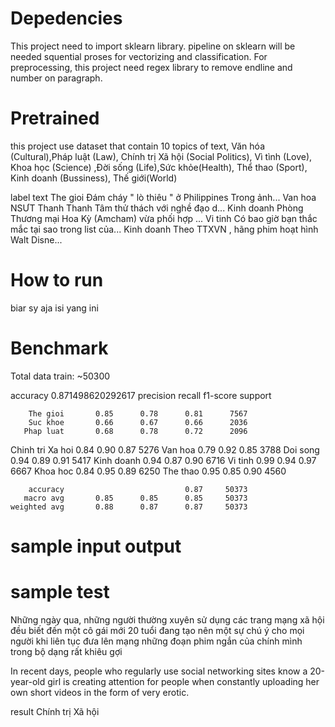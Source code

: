 # Depedencies
This project need to import sklearn library. pipeline on sklearn will be needed squential proses for vectorizing and classification. 
For preprocessing, this project need regex library to remove endline and number on paragraph. 

# Pretrained
this project use dataset that contain 10 topics of text, Văn hóa (Cultural),Pháp luật (Law), Chính trị Xã hội (Social Politics), Vì tình (Love), Khoa học (Science) ,Đời sống (Life),Sức khỏe(Health), Thể thao (Sport), Kinh doanh (Bussiness), Thế giới(World)

label	    text
The gioi	Đám cháy " lò thiêu " ở Philippines Trong ảnh...
Van hoa	    NSƯT Thanh Thanh Tâm thử thách với nghề đạo d...
Kinh doanh	Phòng Thương mại Hoa Kỳ (Amcham) vừa phối hợp ...
Vi tinh	    Có bao giờ bạn thắc mắc tại sao trong list của...
Kinh doanh	Theo TTXVN , hãng phim hoạt hình Walt Disne...

# How to run
biar sy aja isi yang ini


# Benchmark 
Total data train: ~50300

accuracy 0.871498620292617
                  precision    recall  f1-score   support

        The gioi       0.85      0.78      0.81      7567
        Suc khoe       0.66      0.67      0.66      2036
       Phap luat       0.68      0.78      0.72      2096
Chinh tri Xa hoi       0.84      0.90      0.87      5276
         Van hoa       0.79      0.92      0.85      3788
        Doi song       0.94      0.89      0.91      5417
      Kinh doanh       0.94      0.87      0.90      6716
         Vi tinh       0.99      0.94      0.97      6667
        Khoa hoc       0.84      0.95      0.89      6250
        The thao       0.95      0.85      0.90      4560

        accuracy                           0.87     50373
       macro avg       0.85      0.85      0.85     50373
    weighted avg       0.88      0.87      0.87     50373
# sample input output
sample test
=====
Những ngày qua, những người thường xuyên sử dụng các trang mạng xã hội đều biết đến một cô gái mới 20 tuổi đang tạo nên một sự chú ý cho mọi người khi liên tục đưa lên mạng những đoạn phim ngắn của chính mình trong bộ dạng rất khiêu gợi

In recent days, people who regularly use social networking sites know a 20-year-old girl is creating attention for people when constantly uploading her own short videos in the form of very erotic. 

result  Chính trị Xã hội